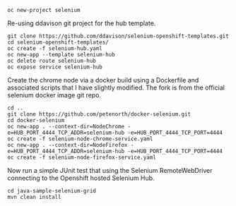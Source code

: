     oc new-project selenium

Re-using ddavison git project for the hub template.

    git clone https://github.com/ddavison/selenium-openshift-templates.git
    cd selenium-openshift-templates/
    oc create -f selenium-hub.yaml
    oc new-app --template selenium-hub
    oc delete route selenium-hub
    oc expose service selenium-hub

Create the chrome node via a docker build using a Dockerfile and associated scripts that I have slightly modified. The fork is from the official selenium docker image git repo. 

    cd ..
    git clone https://github.com/petenorth/docker-selenium.git
    cd docker-selenium
    oc new-app . --context-dir=NodeChrome -e=HUB_PORT_4444_TCP_ADDR=selenium-hub -e=HUB_PORT_4444_TCP_PORT=4444
    oc create -f selenium-node-chrome-service.yaml 
    oc new-app . --context-dir=NodeFirefox -e=HUB_PORT_4444_TCP_ADDR=selenium-hub -e=HUB_PORT_4444_TCP_PORT=4444
    oc create -f selenium-node-firefox-service.yaml

Now run a simple JUnit test that using the Selenium RemoteWebDriver connecting to the Openshift hosted Selenium Hub.

    cd java-sample-selenium-grid
    mvn clean install
